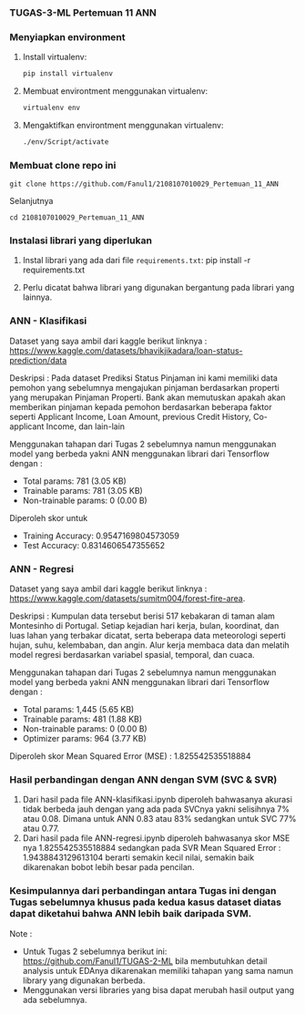 ### TUGAS-3-ML Pertemuan 11 ANN

### Menyiapkan environment

1. Install virtualenv:

    ```bash
    pip install virtualenv
    ```

2. Membuat environtment menggunakan virtualenv:

    ```bash
    virtualenv env
    ```

3. Mengaktifkan environtment menggunakan virtualenv:

    ```bash
    ./env/Script/activate
    ```

### Membuat clone repo ini
    
    git clone https://github.com/Fanul1/2108107010029_Pertemuan_11_ANN

Selanjutnya

    cd 2108107010029_Pertemuan_11_ANN

### Instalasi librari yang diperlukan
1. Instal librari yang ada dari file `requirements.txt`:
    pip install -r requirements.txt

2. Perlu dicatat bahwa librari yang digunakan bergantung pada librari yang lainnya.

### ANN - Klasifikasi

Dataset yang saya ambil dari kaggle berikut linknya : https://www.kaggle.com/datasets/bhavikjikadara/loan-status-prediction/data

Deskripsi : Pada dataset Prediksi Status Pinjaman ini kami memiliki data pemohon yang sebelumnya mengajukan pinjaman berdasarkan properti yang merupakan Pinjaman Properti. Bank akan memutuskan apakah akan memberikan pinjaman kepada pemohon berdasarkan beberapa faktor seperti Applicant Income, Loan Amount, previous Credit History, Co-applicant Income, dan lain-lain

Menggunakan tahapan dari Tugas 2 sebelumnya namun menggunakan model yang berbeda yakni ANN menggunakan librari dari Tensorflow dengan :
 * Total params: 781 (3.05 KB)
 * Trainable params: 781 (3.05 KB)
 * Non-trainable params: 0 (0.00 B)

Diperoleh skor untuk
 * Training Accuracy: 0.9547169804573059
 * Test Accuracy: 0.8314606547355652

### ANN - Regresi

Dataset yang saya ambil dari kaggle berikut linknya : https://www.kaggle.com/datasets/sumitm004/forest-fire-area. 

Deskripsi : Kumpulan data tersebut berisi 517 kebakaran di taman alam Montesinho di Portugal. Setiap kejadian hari kerja, bulan, koordinat, dan luas lahan yang terbakar dicatat, serta beberapa data meteorologi seperti hujan, suhu, kelembaban, dan angin. Alur kerja membaca data dan melatih model regresi berdasarkan variabel spasial, temporal, dan cuaca.

Menggunakan tahapan dari Tugas 2 sebelumnya namun menggunakan model yang berbeda yakni ANN menggunakan librari dari Tensorflow dengan :
 * Total params: 1,445 (5.65 KB)
 * Trainable params: 481 (1.88 KB)
 * Non-trainable params: 0 (0.00 B)
 * Optimizer params: 964 (3.77 KB)

Diperoleh skor Mean Squared Error (MSE) :  1.825542535518884

### Hasil perbandingan dengan ANN dengan SVM (SVC & SVR)
1. Dari hasil pada file ANN-klasifikasi.ipynb diperoleh bahwasanya akurasi tidak berbeda jauh dengan yang ada pada SVCnya yakni selisihnya 7% atau 0.08. Dimana untuk ANN 0.83 atau 83% sedangkan untuk SVC 77% atau 0.77.
2. Dari hasil pada file ANN-regresi.ipynb diperoleh bahwasanya skor MSE nya 1.825542535518884 sedangkan pada SVR Mean Squared Error :  1.9438843129613104 berarti semakin kecil nilai, semakin baik dikarenakan bobot lebih besar pada pencilan.

### Kesimpulannya dari perbandingan antara Tugas ini dengan Tugas sebelumnya khusus pada kedua kasus dataset diatas dapat diketahui bahwa ANN lebih baik daripada SVM.
 
Note :
* Untuk Tugas 2 sebelumnya berikut ini: https://github.com/Fanul1/TUGAS-2-ML bila membutuhkan detail analysis untuk EDAnya dikarenakan memiliki tahapan yang sama namun library yang digunakan berbeda.
* Menggunakan versi libraries yang bisa dapat merubah hasil output yang ada sebelumnya.